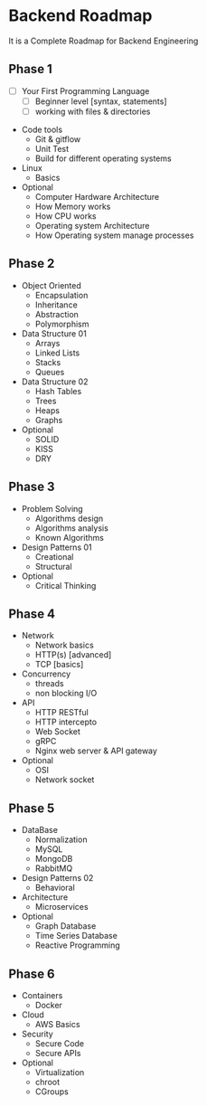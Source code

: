 # Backend Roadmap
It is a Complete Roadmap for Backend Engineering

## Phase 1
- [ ] Your First Programming Language
   - [ ] Beginner level [syntax, statements]
   - [ ] working with files & directories
* Code tools
   * Git & gitflow
   * Unit Test
   * Build for different operating systems
* Linux
   * Basics
* Optional
   * Computer Hardware Architecture
   * How Memory works
   * How CPU works
   * Operating system Architecture
   * How Operating system manage processes
## Phase 2
* Object Oriented
   * Encapsulation
   * Inheritance
   * Abstraction
   * Polymorphism
* Data Structure 01
   * Arrays
   * Linked Lists
   * Stacks
   * Queues
* Data Structure 02
   * Hash Tables
   * Trees
   * Heaps
   * Graphs
* Optional
   * SOLID
   * KISS
   * DRY
## Phase 3
* Problem Solving
   * Algorithms design
   * Algorithms analysis
   * Known Algorithms
* Design Patterns 01
   * Creational
   * Structural
* Optional
   * Critical Thinking
## Phase 4
* Network
   * Network basics
   * HTTP(s) [advanced]
   * TCP [basics]
* Concurrency
   * threads
   * non blocking I/O
* API
   * HTTP RESTful
   * HTTP intercepto
   * Web Socket
   * gRPC
   * Nginx web server & API gateway
* Optional
   * OSI
   * Network socket
## Phase 5
* DataBase
   * Normalization
   * MySQL
   * MongoDB
   * RabbitMQ
* Design Patterns 02
   * Behavioral
* Architecture
   * Microservices
* Optional
   * Graph Database
   * Time Series Database
   * Reactive Programming
## Phase 6
* Containers
   * Docker
* Cloud
   * AWS Basics
* Security
   * Secure Code
   * Secure APIs
* Optional
   * Virtualization
   * chroot
   * CGroups





















